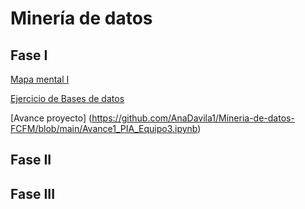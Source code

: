 # Minería de datos
## Fase I
[Mapa mental I](https://github.com/Miltonmtz/mineriadedatos/blob/main/MapaMental_1_1870354.pdf)

[Ejercicio de Bases de datos](https://github.com/AnaDavila1/Mineria-de-datos-FCFM/blob/main/Ej1_BasesDatos_Equipo_3.pdf)

[Avance proyecto] (https://github.com/AnaDavila1/Mineria-de-datos-FCFM/blob/main/Avance1_PIA_Equipo3.ipynb)
## Fase II

## Fase III
